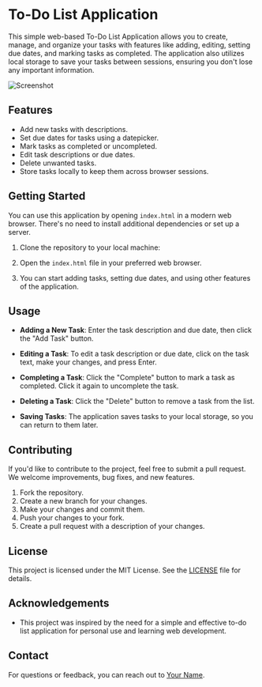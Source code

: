 # To-Do List Application

This simple web-based To-Do List Application allows you to create, manage, and organize your tasks with features like adding, editing, setting due dates, and marking tasks as completed. The application also utilizes local storage to save your tasks between sessions, ensuring you don't lose any important information.

![Screenshot](screenshot.png)

## Features

- Add new tasks with descriptions.
- Set due dates for tasks using a datepicker.
- Mark tasks as completed or uncompleted.
- Edit task descriptions or due dates.
- Delete unwanted tasks.
- Store tasks locally to keep them across browser sessions.

## Getting Started

You can use this application by opening `index.html` in a modern web browser. There's no need to install additional dependencies or set up a server.

1. Clone the repository to your local machine:





2. Open the `index.html` file in your preferred web browser.

3. You can start adding tasks, setting due dates, and using other features of the application.

## Usage

- **Adding a New Task**: Enter the task description and due date, then click the "Add Task" button.

- **Editing a Task**: To edit a task description or due date, click on the task text, make your changes, and press Enter.

- **Completing a Task**: Click the "Complete" button to mark a task as completed. Click it again to uncomplete the task.

- **Deleting a Task**: Click the "Delete" button to remove a task from the list.

- **Saving Tasks**: The application saves tasks to your local storage, so you can return to them later.

## Contributing

If you'd like to contribute to the project, feel free to submit a pull request. We welcome improvements, bug fixes, and new features.

1. Fork the repository.
2. Create a new branch for your changes.
3. Make your changes and commit them.
4. Push your changes to your fork.
5. Create a pull request with a description of your changes.

## License

This project is licensed under the MIT License. See the [LICENSE](LICENSE) file for details.

## Acknowledgements

- This project was inspired by the need for a simple and effective to-do list application for personal use and learning web development.

## Contact

For questions or feedback, you can reach out to [Your Name](https://github.com/your-username).

